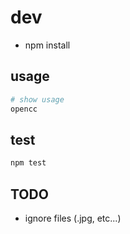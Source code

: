 
# dev

- npm install

## usage

```sh
# show usage
opencc
```

## test

```sh
npm test
```

## TODO

- ignore files (.jpg, etc...)
